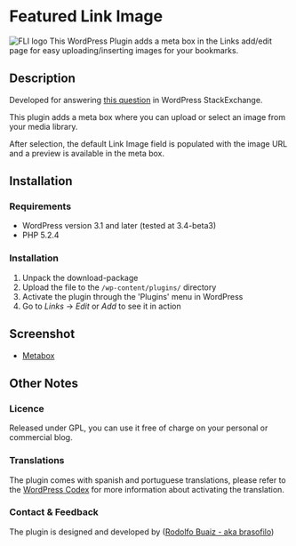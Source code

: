 # Featured Link Image
![FLI logo](https://github.com/brasofilo/featured-link-image/raw/master/metabox-sample.png)
This WordPress Plugin adds a meta box in the Links add/edit page for easy uploading/inserting images for your bookmarks.

## Description
Developed for answering [this question](http://wordpress.stackexchange.com/questions/44902/uploading-images-for-links) in WordPress StackExchange.

This plugin adds a meta box where you can upload or select an image from your media library.

After selection, the default Link Image field is populated with the image URL and a preview is available in the meta box.


## Installation
### Requirements
* WordPress version 3.1 and later (tested at 3.4-beta3)
* PHP 5.2.4

### Installation
1. Unpack the download-package
1. Upload the file to the `/wp-content/plugins/` directory
1. Activate the plugin through the 'Plugins' menu in WordPress
1. Go to *Links* -> *Edit* or *Add* to see it in action


## Screenshot
 * [Metabox](https://github.com/brasofilo/featured-link-image/raw/master/screenshot.png)


## Other Notes
### Licence
Released under GPL, you can use it free of charge on your personal or commercial blog. 

### Translations
The plugin comes with spanish and portuguese translations, please refer to the [WordPress Codex](http://codex.wordpress.org/Installing_WordPress_in_Your_Language "Installing WordPress in Your Language") for more information about activating the translation.

### Contact & Feedback
The plugin is designed and developed by ([Rodolfo Buaiz - aka brasofilo](http://rodbuaiz.com))